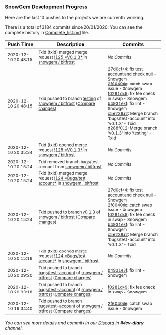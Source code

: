 
### SnowGem Development Progress

Here are the last 10 pushes to the projects we are currently working.

There is a total of 3184 commits since 20/01/2020. You can see the complete history in
 [Complete_list.md](Complete_list.md) file.

| Push Time | Description | Commits |
| --- | --- | --- |
| <sub>2020-12-10 20:48:15</sub> | <sub>Txid (txid) merged merge request [\!125 \*V0\.1\.3\*](https://gitlab.com/snowgem/bitfrost/-/merge_requests/125) in [snowgem / bitfrost](https://gitlab.com/snowgem/bitfrost)</sub> | <sub>_No Commits_</sub> |
| <sub>2020-12-10 20:48:15</sub> | <sub>Txid pushed to branch [testing](https://gitlab.com/snowgem/bitfrost/commits/testing) of [snowgem / bitfrost](https://gitlab.com/snowgem/bitfrost) ([Compare changes](https://gitlab.com/snowgem/bitfrost/compare/c6d711a52eda83ba0a947220f5e405dda2054c91...d288f01219e344d502ce7a1d4ffc7b203f7c71a5))</sub> | <sub>[27d0cf44](https://gitlab.com/snowgem/bitfrost/-/commit/27d0cf4412d8fced77740107adc43e69c146b3ce): fix test account and check null - Snowgem<br>[2f6040de](https://gitlab.com/snowgem/bitfrost/-/commit/2f6040de07cb820a72e8b7c963ed8947ca6dd4ca): catch swap issue - Snowgem<br>[f0281d49](https://gitlab.com/snowgem/bitfrost/-/commit/f0281d49dd95f8411b2af22980d800e285f91978): fix fee check in swap - Snowgem<br>[b4931e8f](https://gitlab.com/snowgem/bitfrost/-/commit/b4931e8f97fc11e7d60c3d7323f779718e636305): fix lint - Snowgem<br>[c5e236a2](https://gitlab.com/snowgem/bitfrost/-/commit/c5e236a29cfeec5da5a7347cb8030136f66fb9de): Merge branch 'bugs/test-account' into 'v0.1.3' - Txid<br>[d288f012](https://gitlab.com/snowgem/bitfrost/-/commit/d288f01219e344d502ce7a1d4ffc7b203f7c71a5): Merge branch 'v0.1.3' into 'testing' - Txid</sub> |
| <sub>2020-12-10 20:35:34</sub> | <sub>Txid (txid) opened merge request [\!125 \*V0\.1\.3\*](https://gitlab.com/snowgem/bitfrost/-/merge_requests/125) in [snowgem / bitfrost](https://gitlab.com/snowgem/bitfrost)</sub> | <sub>_No Commits_</sub> |
| <sub>2020-12-10 20:15:24</sub> | <sub>Txid removed branch bugs/test-account from [snowgem / bitfrost](https://gitlab.com/snowgem/bitfrost)</sub> | <sub>_No Commits_</sub> |
| <sub>2020-12-10 20:15:24</sub> | <sub>Txid (txid) merged merge request [\!124 \*Bugs/test account\*](https://gitlab.com/snowgem/bitfrost/-/merge_requests/124) in [snowgem / bitfrost](https://gitlab.com/snowgem/bitfrost)</sub> | <sub>_No Commits_</sub> |
| <sub>2020-12-10 20:15:24</sub> | <sub>Txid pushed to branch [v0\.1\.3](https://gitlab.com/snowgem/bitfrost/commits/v0.1.3) of [snowgem / bitfrost](https://gitlab.com/snowgem/bitfrost) ([Compare changes](https://gitlab.com/snowgem/bitfrost/compare/93e2918a91ccf66afaad788dd40d6bab24258652...c5e236a29cfeec5da5a7347cb8030136f66fb9de))</sub> | <sub>[27d0cf44](https://gitlab.com/snowgem/bitfrost/-/commit/27d0cf4412d8fced77740107adc43e69c146b3ce): fix test account and check null - Snowgem<br>[2f6040de](https://gitlab.com/snowgem/bitfrost/-/commit/2f6040de07cb820a72e8b7c963ed8947ca6dd4ca): catch swap issue - Snowgem<br>[f0281d49](https://gitlab.com/snowgem/bitfrost/-/commit/f0281d49dd95f8411b2af22980d800e285f91978): fix fee check in swap - Snowgem<br>[b4931e8f](https://gitlab.com/snowgem/bitfrost/-/commit/b4931e8f97fc11e7d60c3d7323f779718e636305): fix lint - Snowgem<br>[c5e236a2](https://gitlab.com/snowgem/bitfrost/-/commit/c5e236a29cfeec5da5a7347cb8030136f66fb9de): Merge branch 'bugs/test-account' into 'v0.1.3' - Txid</sub> |
| <sub>2020-12-10 20:15:18</sub> | <sub>Txid (txid) opened merge request [\!124 \*Bugs/test account\*](https://gitlab.com/snowgem/bitfrost/-/merge_requests/124) in [snowgem / bitfrost](https://gitlab.com/snowgem/bitfrost)</sub> | <sub>_No Commits_</sub> |
| <sub>2020-12-10 20:09:20</sub> | <sub>Txid pushed to branch [bugs/test\-account](https://gitlab.com/snowgem/bitfrost/commits/bugs/test-account) of [snowgem / bitfrost](https://gitlab.com/snowgem/bitfrost) ([Compare changes](https://gitlab.com/snowgem/bitfrost/compare/f0281d49dd95f8411b2af22980d800e285f91978...b4931e8f97fc11e7d60c3d7323f779718e636305))</sub> | <sub>[b4931e8f](https://gitlab.com/snowgem/bitfrost/-/commit/b4931e8f97fc11e7d60c3d7323f779718e636305): fix lint - Snowgem</sub> |
| <sub>2020-12-10 20:03:18</sub> | <sub>Txid pushed to branch [bugs/test\-account](https://gitlab.com/snowgem/bitfrost/commits/bugs/test-account) of [snowgem / bitfrost](https://gitlab.com/snowgem/bitfrost) ([Compare changes](https://gitlab.com/snowgem/bitfrost/compare/2f6040de07cb820a72e8b7c963ed8947ca6dd4ca...f0281d49dd95f8411b2af22980d800e285f91978))</sub> | <sub>[f0281d49](https://gitlab.com/snowgem/bitfrost/-/commit/f0281d49dd95f8411b2af22980d800e285f91978): fix fee check in swap - Snowgem</sub> |
| <sub>2020-12-10 19:34:40</sub> | <sub>Txid pushed to branch [bugs/test\-account](https://gitlab.com/snowgem/bitfrost/commits/bugs/test-account) of [snowgem / bitfrost](https://gitlab.com/snowgem/bitfrost) ([Compare changes](https://gitlab.com/snowgem/bitfrost/compare/27d0cf4412d8fced77740107adc43e69c146b3ce...2f6040de07cb820a72e8b7c963ed8947ca6dd4ca))</sub> | <sub>[2f6040de](https://gitlab.com/snowgem/bitfrost/-/commit/2f6040de07cb820a72e8b7c963ed8947ca6dd4ca): catch swap issue - Snowgem</sub> |

_You can see more details and commits in our [Discord](https://discord.gg/zumGnbg) in **#dev-diary** channel._
